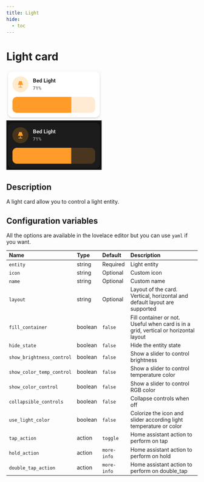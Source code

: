 ```yaml
---
title: Light
hide:
  - toc
---
```


# Light card

![Light light](../assets/images/light-light.png)
![Light dark](../assets/images/light-dark.png)

## Description

A light card allow you to control a light entity.

## Configuration variables

All the options are available in the lovelace editor but you can use `yaml` if you want.

| Name                      | Type    | Default     | Description                                                                         |
| :------------------------ | :------ | :---------- | :---------------------------------------------------------------------------------- |
| `entity`                  | string  | Required    | Light entity                                                                        |
| `icon`                    | string  | Optional    | Custom icon                                                                         |
| `name`                    | string  | Optional    | Custom name                                                                         |
| `layout`                  | string  | Optional    | Layout of the card. Vertical, horizontal and default layout are supported           |
| `fill_container`          | boolean | `false`     | Fill container or not. Useful when card is in a grid, vertical or horizontal layout |
| `hide_state`              | boolean | `false`     | Hide the entity state                                                               |
| `show_brightness_control` | boolean | `false`     | Show a slider to control brightness                                                 |
| `show_color_temp_control` | boolean | `false`     | Show a slider to control temperature color                                          |
| `show_color_control`      | boolean | `false`     | Show a slider to control RGB color                                                  |
| `collapsible_controls`    | boolean | `false`     | Collapse controls when off                                                          |
| `use_light_color`         | boolean | `false`     | Colorize the icon and slider according light temperature or color                   |
| `tap_action`              | action  | `toggle`    | Home assistant action to perform on tap                                             |
| `hold_action`             | action  | `more-info` | Home assistant action to perform on hold                                            |
| `double_tap_action`       | action  | `more-info` | Home assistant action to perform on double_tap                                      |
